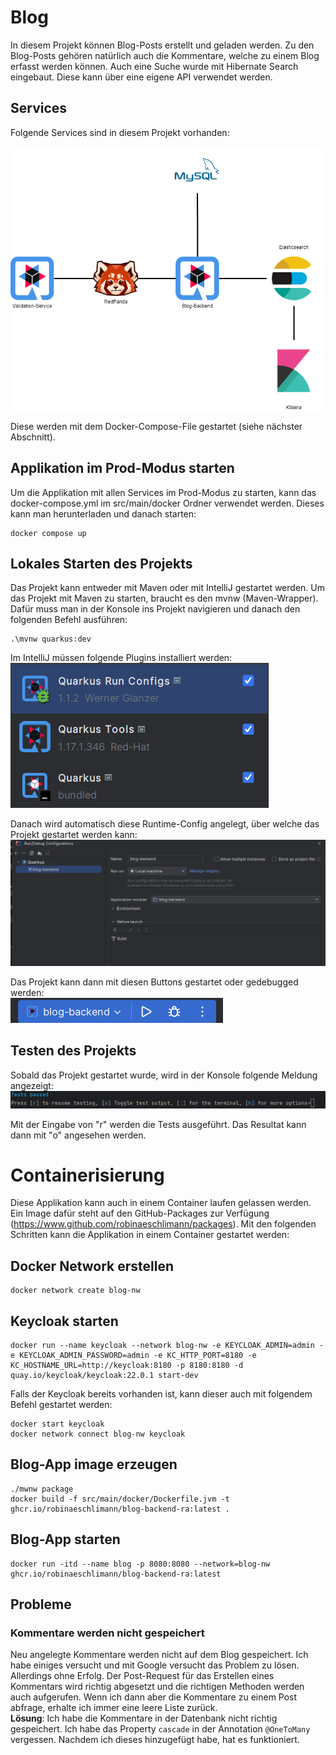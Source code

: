 # Blog

In diesem Projekt können Blog-Posts erstellt und geladen werden. Zu den Blog-Posts gehören natürlich auch die Kommentare, welche zu einem Blog erfasst werden können.
Auch eine Suche wurde mit Hibernate Search eingebaut. Diese kann über eine eigene API verwendet werden.

## Services

Folgende Services sind in diesem Projekt vorhanden:

![Architektur.png](readme-images%2FArchitektur.png)

Diese werden mit dem Docker-Compose-File gestartet (siehe nächster Abschnitt).

## Applikation im Prod-Modus starten
Um die Applikation mit allen Services im Prod-Modus zu starten, kann das docker-compose.yml im src/main/docker Ordner verwendet werden. Dieses kann man herunterladen und danach starten: 
```shell
docker compose up
```

## Lokales Starten des Projekts
Das Projekt kann entweder mit Maven oder mit IntelliJ gestartet werden.
Um das Projekt mit Maven zu starten, braucht es den mvnw (Maven-Wrapper). Dafür muss man in der Konsole ins Projekt navigieren und danach den folgenden Befehl ausführen:
```shell
.\mvnw quarkus:dev
```

Im IntelliJ müssen folgende Plugins installiert werden:<br>
![intellij-quarkus-plugins.png](readme-images%2Fintellij-quarkus-plugins.png)

Danach wird automatisch diese Runtime-Config angelegt, über welche das Projekt gestartet werden kann:
![intellij-quarkus-runtime-config.png](readme-images%2Fintellij-quarkus-runtime-config.png)

Das Projekt kann dann mit diesen Buttons gestartet oder gedebugged werden:<br>
![intellij-start.png](readme-images%2Fintellij-start.png)

## Testen des Projekts
Sobald das Projekt gestartet wurde, wird in der Konsole folgende Meldung angezeigt:
![quarkus-tests.png](readme-images%2Fquarkus-tests.png)

Mit der Eingabe von "r" werden die Tests ausgeführt. Das Resultat kann dann mit "o" angesehen werden.

# Containerisierung
Diese Applikation kann auch in einem Container laufen gelassen werden. Ein Image dafür steht auf den GitHub-Packages zur Verfügung (https://www.github.com/robinaeschlimann/packages). Mit den folgenden Schritten kann die Applikation in einem Container gestartet werden:

## Docker Network erstellen
```shell
docker network create blog-nw
```
## Keycloak starten

```shell
docker run --name keycloak --network blog-nw -e KEYCLOAK_ADMIN=admin -e KEYCLOAK_ADMIN_PASSWORD=admin -e KC_HTTP_PORT=8180 -e KC_HOSTNAME_URL=http://keycloak:8180 -p 8180:8180 -d quay.io/keycloak/keycloak:22.0.1 start-dev
```

Falls der Keycloak bereits vorhanden ist, kann dieser auch mit folgendem Befehl gestartet werden:
```shell
docker start keycloak
docker network connect blog-nw keycloak
```

## Blog-App image erzeugen
```shell
./mwnw package
docker build -f src/main/docker/Dockerfile.jvm -t ghcr.io/robinaeschlimann/blog-backend-ra:latest .

```

## Blog-App starten
```shell
docker run -itd --name blog -p 8080:8080 --network=blog-nw ghcr.io/robinaeschlimann/blog-backend-ra:latest
```

## Probleme
### Kommentare werden nicht gespeichert
Neu angelegte Kommentare werden nicht auf dem Blog gespeichert. Ich habe einiges versucht und mit Google versucht das Problem zu lösen. Allerdings ohne Erfolg.
Der Post-Request für das Erstellen eines Kommentars wird richtig abgesetzt und die richtigen Methoden werden auch aufgerufen. Wenn ich dann aber die Kommentare zu einem Post abfrage, erhalte ich immer eine leere Liste zurück.
</br>**Lösung**: Ich habe die Kommentare in der Datenbank nicht richtig gespeichert. Ich habe das Property `cascade` in der Annotation `@OneToMany` vergessen. Nachdem ich dieses hinzugefügt habe, hat es funktioniert.
